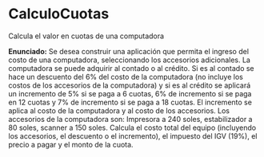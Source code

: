 # CalculoCuotas
Calcula el valor en cuotas de una computadora

**Enunciado:**
Se desea construir una aplicación que permita el ingreso del costo de una
computadora, seleccionando los accesorios adicionales. La computadora se
puede adquirir al contado o al crédito. Si es al contado se hace un
descuento del 6% del costo de la computadora (no incluye los costos de los
accesorios de la computadora) y si es al crédito se aplicará un incremento
de 5% si se paga a 6 cuotas, 6% de incremento si se paga en 12 cuotas y
7% de incremento si se paga a 18 cuotas. El incremento se aplica al costo
de la computadora y al costo de los accesorios. Los accesorios de la
computadora son: Impresora a 240 soles, estabilizador a 80 soles, scanner
a 150 soles. Calcula el costo total del equipo (incluyendo los accesorios, el
descuento o el incremento), el impuesto del IGV (19%), el precio a pagar y
el monto de la cuota.
